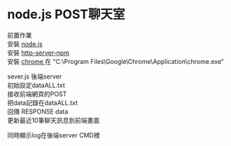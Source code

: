 node.js POST聊天室
===========
前置作業 </br>
安裝   [node.js ](https://nodejs.org/en/)</br>
安裝   [http-server-npm ](https://www.npmjs.com/package/http-server)</br>
安裝   [chrome ](https://www.google.com/intl/zh-TW/chrome/)在 "C:\Program Files\Google\Chrome\Application\chrome.exe" </br>

sever.js 後端server</br>
初始設定dataALL.txt</br>
接收前端網頁的POST</br>
把data記錄在dataALL.txt</br>
回傳 RESPONSE data</br>
更新最近10筆聊天訊息到前端畫面</br>

同時顯示log在後端server CMD裡
